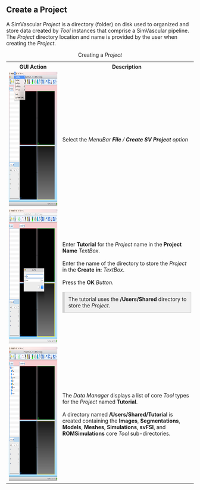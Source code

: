 <h2 id="tutorial_create_project"> Create a Project </h2>

A SimVascular <i>Project</i> is a directory (folder) on disk used to organized and store data created by <i>Tool</i> 
instances that comprise a SimVascular pipeline. The <i>Project</i> directory location and name is provided by the user 
when creating the <i>Project</i>.

<table class="table table-bordered" style="width:100%">
  <caption> Creating a <i>Project</i> </caption>
  <tr>
    <th> GUI Action </th>
    <th> Description </th>
  </tr>

  <tr>
    <td><img src="documentation/quickguide/tutorial/images/create-proj-1.png" width="512" height="360"> </td>
    <td> Select the <i>MenuBar<i> <b>File</b> / <b>Create SV Project</b> option </td> 
  </tr>

  <tr>
    <td><img src="documentation/quickguide/tutorial/images/create-proj-2.png" width="512" height="360"> </td>
    <td> Enter <b>Tutorial</b> for the <i>Project</i> name in the <b>Project Name</b> <i>TextBox</i>. 
         <br><br>
         Enter the name of the directory to store the <i>Project</i> in the <b>Create in:</b> <i>TextBox</i>. 
         <br><br>
         Press the <b>OK</b> <i>Button</i>.
         <br><br>
         <div style="background-color: #F0F0F0; padding: 10px; border: 1px solid #d0d0d0; border-left: 6px solid #d0d0d0">
         The tutorial uses the <b>/Users/Shared</b> directory to store the <i>Project</i>. 
         </div> 
    </td>
  </tr>

  <tr>
    <td><img src="documentation/quickguide/tutorial/images/create-proj-3.png" width="512" height="360"> </td>
    <td> The <i>Data Manager</i> displays a list of core <i>Tool</i> types for the <i>Project</i> named <b>Tutorial</b>. <br><br>
         A directory named <b>/Users/Shared/Tutorial</b> is created containing the <b>Images</b>, <b>Segmentations</b>, <b>Models</b>, 
         <b>Meshes</b>, <b>Simulations</b>, <b>svFSI</b>, and <b>ROMSimulations</b> core <i>Tool</i> sub-directories. 
    </td>
  </tr>
</table>


